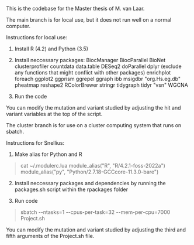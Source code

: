 This is the codebase for the Master thesis of M. van Laar.

The main branch is for local use, but it does not run well on a normal computer.

Instructions for local use:
1. Install R (4.2) and Python (3.5)
   
2. Install neccessary packages:
   BiocManager
   BiocParallel
   BioNet
   clusterprofiler
   countdata
   data.table
   DESeq2
   doParallel
   dplyr (exclude any functions that might conflict with other packages)
   enrichplot
   foreach
   ggplot2
   ggprism
   ggrepel
   ggraph
   ibb
   msigdbr
   "org.Hs.eg.db"
   pheatmap
   reshape2
   RColorBrewer
   stringr
   tidygraph
   tidyr
   "vsn"
   WGCNA

3. Run the code

You can modify the mutation and variant studied by adjusting the hit and variant variables at the top of the script.

The cluster branch is for use on a cluster computing system that runs on sbatch.

Instructions for Snellius:
1. Make alias for Python and R
  > cat ~/.modulerc.lua
  > module_alias("R", "R/4.2.1-foss-2022a")
  > module_alias("py", "Python/2.7.18-GCCcore-11.3.0-bare")

2. Install neccessary packages and dependencies by running the packages.sh script within the rpackages folder

3. Run code
  > sbatch --ntasks=1 --cpus-per-task=32 --mem-per-cpu=7000 Project.sh

You can modify the mutation and variant studied by adjusting the third and fifth arguments of the Project.sh file.
